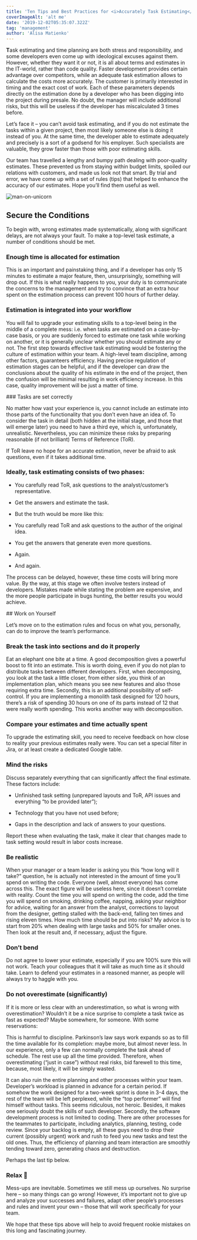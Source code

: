 ```yaml
---
title: 'Ten Tips and Best Practices for <i>Accurately Task Estimating</i>'
coverImageAlt: 'alt me'
date: '2019-12-02T05:35:07.322Z'
tag: 'management'
author: 'Alisa Matienko'
---
```


**T**ask estimating and time planning are both stress and responsibility, and some developers even come up with ideological excuses against them. However, whether they want it or not, it is all about terms and estimates in the IT-world, rather than code quality. Faster development provides certain advantage over competitors, while an adequate task estimation allows to calculate the costs more accurately. The customer is primarily interested in timing and the exact cost of work. Each of these parameters depends directly on the estimation done by a developer who has been digging into the project during presale. No doubt, the manager will include additional risks, but this will be useless if the developer has miscalculated 3 times before.

Let’s face it – you can’t avoid task estimating, and if you do not estimate the tasks within a given project, then most likely someone else is doing it instead of you. At the same time, the developer able to estimate adequately and precisely is a sort of a godsend for his employer. Such specialists are valuable, they grow faster than those with poor estimating skills.

Our team has travelled a lengthy and bumpy path dealing with poor-quality estimates. These prevented us from staying within budget limits, spoiled our relations with customers, and made us look not that smart. By trial and error, we have come up with a set of rules (tips) that helped to enhance the accuracy of our estimates. Hope you’ll find them useful as well.

<Img imageName="man-on-unicorn" alt="man-on-unicorn" withBigMargin/>

## Secure the Conditions

To begin with, wrong estimates made systematically, along with significant delays, are not always your fault. To make a top-level task estimate, a number of conditions should be met.

### Enough time is allocated for estimation

This is an important and painstaking thing, and if a developer has only 15 minutes to estimate a major feature, then, unsurprisingly, something will drop out. If this is what really happens to you, your duty is to communicate the concerns to the management and try to convince that an extra hour spent on the estimation process can prevent 100 hours of further delay.

### Estimation is integrated into your workflow

You will fail to upgrade your estimating skills to a top-level being in the middle of a complete mess: i.e. when tasks are estimated on a case-by-case basis, or you are suddenly forced to estimate one task while working on another, or it is generally unclear whether you should estimate any or not. The first step towards effective task estimating would be fostering the culture of estimation within your team. A high-level team discipline, among other factors, guaranteers efficiency. Having precise regulation of estimation stages can be helpful, and if the developer can draw the conclusions about the quality of his estimate in the end of the project, then the confusion will be minimal resulting in work efficiency increase. In this case, quality improvement will be just a matter of time.

<ParagraphWithImage imageName="man-and-astronauts">
  ### Tasks are set correctly
  <p>No matter how vast your experience is, you cannot include an estimate into those parts of the functionality that you don’t even have an idea of. To consider the task in detail (both hidden at the initial stage, and those that will emerge later) you need to have a third eye, which is, unfortunately, unrealistic. Nevertheless, you can minimize these risks by preparing reasonable (if not brilliant) Terms of Reference (ToR).</p>
</ParagraphWithImage>

If ToR leave no hope for an accurate estimation, never be afraid to ask questions, even if it takes additional time.

### Ideally, task estimating consists of two phases:

- You carefully read ToR, ask questions to the analyst/customer’s representative.

- Get the answers and estimate the task.

- But the truth would be more like this:

- You carefully read ToR and ask questions to the author of the original idea.

- You get the answers that generate even more questions.

- Again.

- And again.

The process can be delayed, however, these time costs will bring more value. By the way, at this stage we often involve testers instead of developers. Mistakes made while stating the problem are expensive, and the more people participate in bugs hunting, the better results you would achieve.

<ParagraphWithImage imageName="man-and-ladder">
  ## Work on Yourself
  <p>Let’s move on to the estimation rules and focus on what you, personally, can do to improve the team’s performance.</p>
</ParagraphWithImage>

### Break the task into sections and do it properly

Eat an elephant one bite at a time. A good decomposition gives a powerful boost to fit into an estimate. This is worth doing, even if you do not plan to distribute tasks between different developers. First, when decomposing, you look at the task a little closer, from either side, you think of an implementation plan, which means you see new features and also those requiring extra time. Secondly, this is an additional possibility of self-control. If you are implementing a monolith task designed for 120 hours, there’s a risk of spending 30 hours on one of its parts instead of 12 that were really worth spending. This works another way with decomposition.

### Compare your estimates and time actually spent

To upgrade the estimating skill, you need to receive feedback on how close to reality your previous estimates really were. You can set a special filter in Jira, or at least create a dedicated Google table.


### Mind the risks

<p>Discuss separately everything that can significantly affect the final estimate. These factors include:</p>

- Unfinished task setting (unprepared layouts and ToR, API issues and everything “to be provided later”);

- Technology that you have not used before;

- Gaps in the description and lack of answers to your questions.

Report these when evaluating the task, make it clear that changes made to task setting would result in labor costs increase.

### Be realistic

When your manager or a team leader is asking you this “how long will it take?” question, he is actually not interested in the amount of time you’ll spend on writing the code. Everyone (well, almost everyone) has come across this. The exact figure will be useless here, since it doesn’t correlate with reality. Count the time you will spend on writing the code, add the time you will spend on smoking, drinking coffee, napping, asking your neighbor for advice, waiting for an answer from the analyst, corrections to layout from the designer, getting stalled with the back-end, falling ten times and rising eleven times. How much time should be put into risks? My advice is to start from 20% when dealing with large tasks and 50% for smaller ones. Then look at the result and, if necessary, adjust the figure.

### Don’t bend

Do not agree to lower your estimate, especially if you are 100% sure this will not work. Teach your colleagues that it will take as much time as it should take. Learn to defend your estimates in a reasoned manner, as people will always try to haggle with you.

### Do not overestimate (significantly)

If it is more or less clear with an underestimation, so what is wrong with overestimation? Wouldn’t it be a nice surprise to complete a task twice as fast as expected? Maybe somewhere, for someone. With some reservations:

This is harmful to discipline. Parkinson’s law says work expands so as to fill the time available for its completion: maybe more, but almost never less. In our experience, only a few can normally complete the task ahead of schedule. The rest use up all the time provided. Therefore, when overestimating (“just in case”) without real risks, bid farewell to this time, because, most likely, it will be simply wasted.

It can also ruin the entire planning and other processes within your team. Developer’s workload is planned in advance for a certain period. If somehow the work designed for a two-week sprint is done in 3-4 days, the rest of the team will be left perplexed, while the “top performer” will find himself without tasks. This seems ridiculous, not heroic. Besides, it makes one seriously doubt the skills of such developer. Secondly, the software development process is not limited to coding. There are other processes for the teammates to participate, including analytics, planning, testing, code review. Since your backlog is empty, all these guys need to drop their current (possibly urgent) work and rush to feed you new tasks and test the old ones. Thus, the efficiency of planning and team interaction are smoothly tending toward zero, generating chaos and destruction.

Perhaps the last tip below.

### Relax 🙂

Mess-ups are inevitable. Sometimes we still mess up ourselves. No surprise here – so many things can go wrong! However, it’s important not to give up and analyze your successes and failures, adapt other people’s processes and rules and invent your own – those that will work specifically for your team.

We hope that these tips above will help to avoid frequent rookie mistakes on this long and fascinating journey.
